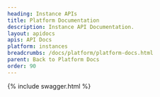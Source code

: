 ```yaml
---
heading: Instance APIs
title: Platform Documentation
description: Instance API Documentation.
layout: apidocs
apis: API Docs
platform: instances
breadcrumbs: /docs/platform/platform-docs.html
parent: Back to Platform Docs
order: 90
---
```


{% include swagger.html %}
